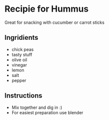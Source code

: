 # Recipie for Hummus
Great for snacking with cucumber or carrot sticks

## Ingridients
- chick peas
- tasty stuff
- olive oil
- vinegar
- lemon
- salt 
- pepper

## Instructions
- Mix together and dig in :)
- For easiest preparation use blender
